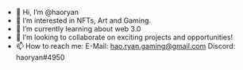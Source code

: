 - 👋 Hi, I’m @haoryan
- 👀 I’m interested in NFTs, Art and Gaming.
- 🌱 I’m currently learning about web 3.0
- 💞️ I’m looking to collaborate on exciting projects and opportunities!
- 📫 How to reach me:
E-Mail: hao.ryan.gaming@gmail.com
Discord: haoryan#4950

